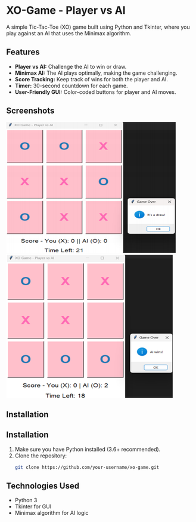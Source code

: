 # XO-Game - Player vs AI

A simple Tic-Tac-Toe (XO) game built using Python and Tkinter, where you play against an AI that uses the Minimax algorithm.

## Features

- **Player vs AI:** Challenge the AI to win or draw.
- **Minimax AI:** The AI plays optimally, making the game challenging.
- **Score Tracking:** Keep track of wins for both the player and AI.
- **Timer:** 30-second countdown for each game.
- **User-Friendly GUI:** Color-coded buttons for player and AI moves.

## Screenshots

![Game Screenshot](images/Screenshot1.png) 
![Game Screenshot](images/Screenshot2.png) 

## Installation


## Installation

1. Make sure you have Python installed (3.6+ recommended).
2. Clone the repository:
   ```bash
   git clone https://github.com/your-username/xo-game.git


## Technologies Used

- Python 3
- Tkinter for GUI
- Minimax algorithm for AI logic
